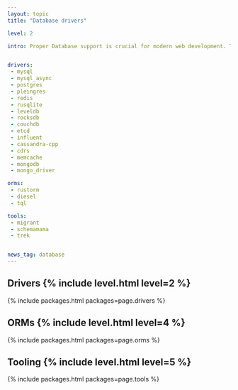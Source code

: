 ```yaml
---
layout: topic
title: "Database drivers"

level: 2

intro: Proper Database support is crucial for modern web development. This page gives an overview of the various drivers, ORMs, integrations and tools.


drivers:
 - mysql
 - mysql_async
 - postgres
 - pleingres
 - redis
 - rusqlite
 - leveldb
 - rocksdb
 - couchdb
 - etcd
 - influent
 - cassandra-cpp
 - cdrs
 - memcache
 - mongodb
 - mongo_driver

orms:
 - rustorm
 - diesel
 - tql

tools:
 - migrant
 - schemamama
 - trek


news_tag: database
---
```


<h2 id="drivers">Drivers  {% include level.html level=2 %}</h2>

{% include packages.html packages=page.drivers %}

<h2 id="orms">ORMs  {% include level.html level=4 %}</h2>

{% include packages.html packages=page.orms %}

<h2 id="tooling">Tooling  {% include level.html level=5 %}</h2>

{% include packages.html packages=page.tools %}
